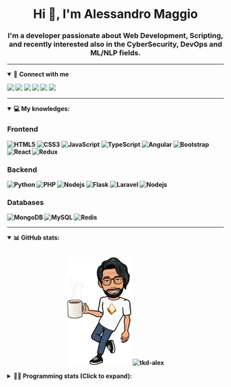 <h1 align="center">Hi 👋, I'm Alessandro Maggio</h1>
<h3 align="center">I'm a developer passionate about Web Development, Scripting, and recently interested also in the CyberSecurity, DevOps and ML/NLP fields.</h3>

____

<details open>
<summary>🤝 <b>Connect with me<b></summary>

<p align = "center">

[<img src="https://img.shields.io/badge/twitter-1DA1F2.svg?&style=for-the-badge&logo=twitter&logoColor=white" />](https://twitter.com/TkdAxel)
[<img src ="https://img.shields.io/badge/portfolio-web-%23.svg?&style=for-the-badge&logo=&logoColor=white%22">](https://alessandromaggio.it/)
[<img src ="https://img.shields.io/badge/Telegram-1ca0f1.svg?&style=for-the-badge&logo=Telegram&logoColor=white%22&link=https://t.me/TkdAlex">](https://t.me/TkdAlex/)
[<img src="https://img.shields.io/badge/gmail-c14438.svg?&style=for-the-badge&logo=Gmail&logoColor=white&link=mailto:alex.tkd.alex@gmail.com"/>](mailto:alex.tkd.alex@gmail.com)
[<img src="https://img.shields.io/badge/linkedin-0077B5.svg?&style=for-the-badge&logo=linkedin&logoColor=white" />](https://www.linkedin.com/in/aalessandromaggio/)
[<img src = "https://img.shields.io/badge/instagram-E4405F.svg?&style=for-the-badge&logo=instagram&logoColor=white">](https://www.instagram.com/tkd_alex/)
<!--- [![Visits Badge](https://badges.pufler.dev/visits/tkd-alex/tkd-alex?style=for-the-badge&color=blue)](https://github.com/tkd-alex/tkd-alex) -->

</p>

</details>

---

<details open>
<summary>💻 <b>My knowledges</b>: </summary>

### Frontend
![HTML5](https://img.shields.io/badge/-HTML5-E34F26.svg?style=for-the-badge&logo=html5&logoColor=ffffff)
![CSS3](https://img.shields.io/badge/-CSS3-1572B6.svg?style=for-the-badge&logo=css3)
![JavaScript](https://img.shields.io/badge/-JavaScript-282C34?style=for-the-badge&logo=javascript)
![TypeScript](https://img.shields.io/badge/-TypeScript-007ACC?style=for-the-badge&logo=typescript)
![Angular](https://img.shields.io/badge/-Angular-DD0031?style=for-the-badge&logo=angular)
![Bootstrap](https://img.shields.io/badge/-Bootstrap-563D7C.svg?style=for-the-badge&logo=bootstrap)
![React](https://img.shields.io/badge/-React-282C34.svg?style=for-the-badge&logo=react&logoColor=ffffff)
![Redux](https://img.shields.io/badge/-Redux-764ABC.svg?style=for-the-badge&logo=redux)

### Backend
![Python](https://img.shields.io/badge/-Python-3776AB.svg?style=for-the-badge&logo=Python&logoColor=ffffff)
![PHP](https://img.shields.io/badge/-PHP-777BB4.svg?style=for-the-badge&logo=PHP&logoColor=ffffff)
![Nodejs](https://img.shields.io/badge/-Bash-4EAA25.svg?style=for-the-badge&logo=gnu-bash&logoColor=ffffff)
![Flask](https://img.shields.io/badge/-Flask-282C34.svg?style=for-the-badge&logo=flask)
![Laravel](https://img.shields.io/badge/-Laravel-FF2D20.svg?style=for-the-badge&logo=laravel&logoColor=ffffff)
![Nodejs](https://img.shields.io/badge/-Nodejs-339933.svg?style=for-the-badge&logo=Node.js&logoColor=ffffff)

### Databases
![MongoDB](https://img.shields.io/badge/-MongoDB-47A248?style=for-the-badge&logo=mongodb&logoColor=ffffff)
![MySQL](https://img.shields.io/badge/-MySQL-4479A1?style=for-the-badge&logo=mysql&logoColor=ffffff)
![Redis](https://img.shields.io/badge/-Redis-DC382D?style=for-the-badge&logo=Redis&logoColor=ffffff)

</details>

---

<details open>
 <summary>📊 <b>GitHub stats</b>: </summary>

<br>

<p align = "center">
    <img src="https://raw.githubusercontent.com/Tkd-Alex/tkd-alex/master/images/321517cd-ff68-41a7-b0d1-e765680568a7-8b6448d9-c944-4146-b633-adbdd25cb471-v1.png" height="250" />
    <img src="https://github-readme-stats.vercel.app/api?username=tkd-alex&show_icons=true&count_private=true&hide_border=true&line_height=25" alt="tkd-alex">
</p>

</design>

<details>
 <summary>👨‍💻 <b>Programming stats (Click to expand)</b>: </summary>
 
<!--START_SECTION:waka-->
**I'm an Early 🐤** 

```text
🌞 Morning    231 commits    ████░░░░░░░░░░░░░░░░░░░░░   19.28% 
🌆 Daytime    497 commits    ██████████░░░░░░░░░░░░░░░   41.49% 
🌃 Evening    423 commits    ████████░░░░░░░░░░░░░░░░░   35.31% 
🌙 Night      47 commits     █░░░░░░░░░░░░░░░░░░░░░░░░   3.92%

```
📅 **I'm Most Productive on Wednesday** 

```text
Monday       171 commits    ███░░░░░░░░░░░░░░░░░░░░░░   14.27% 
Tuesday      194 commits    ████░░░░░░░░░░░░░░░░░░░░░   16.19% 
Wednesday    236 commits    █████░░░░░░░░░░░░░░░░░░░░   19.7% 
Thursday     186 commits    ████░░░░░░░░░░░░░░░░░░░░░   15.53% 
Friday       183 commits    ███░░░░░░░░░░░░░░░░░░░░░░   15.28% 
Saturday     110 commits    ██░░░░░░░░░░░░░░░░░░░░░░░   9.18% 
Sunday       118 commits    ██░░░░░░░░░░░░░░░░░░░░░░░   9.85%

```


📊 **This Week I Spent My Time On** 

```text
⌚︎ Time Zone: Europe/Rome

💬 Programming Languages: 
Kotlin                   20 hrs 2 mins       ███████████░░░░░░░░░░░░░░   46.7% 
Python                   11 hrs 6 mins       ██████░░░░░░░░░░░░░░░░░░░   25.87% 
JavaScript               3 hrs 5 mins        █░░░░░░░░░░░░░░░░░░░░░░░░   7.19% 
Go                       2 hrs 12 mins       █░░░░░░░░░░░░░░░░░░░░░░░░   5.13% 
Other                    2 hrs 5 mins        █░░░░░░░░░░░░░░░░░░░░░░░░   4.87%

🔥 Editors: 
Android Studio           21 hrs 30 mins      ████████████░░░░░░░░░░░░░   50.11% 
VS Code                  19 hrs 44 mins      ███████████░░░░░░░░░░░░░░   46.0% 
Sublime Text             1 hr 40 mins        █░░░░░░░░░░░░░░░░░░░░░░░░   3.89%

🐱‍💻 Projects: 
YouTellMe                21 hrs 30 mins      ████████████░░░░░░░░░░░░░   50.11% 
COPenaghenAIO            14 hrs 21 mins      ████████░░░░░░░░░░░░░░░░░   33.45% 
PandaScripts-Chrome-Exten2 hrs 42 mins       █░░░░░░░░░░░░░░░░░░░░░░░░   6.32% 
myStore                  2 hrs 16 mins       █░░░░░░░░░░░░░░░░░░░░░░░░   5.3% 
Unknown Project          1 hr 26 mins        ░░░░░░░░░░░░░░░░░░░░░░░░░   3.34%

💻 Operating System: 
Linux                    42 hrs 54 mins      █████████████████████████   100.0%

```

**I Mostly Code in Python** 

```text
Python                   33 repos            ██████████░░░░░░░░░░░░░░░   42.31% 
JavaScript               13 repos            ████░░░░░░░░░░░░░░░░░░░░░   16.67% 
PHP                      5 repos             █░░░░░░░░░░░░░░░░░░░░░░░░   6.41% 
HTML                     5 repos             █░░░░░░░░░░░░░░░░░░░░░░░░   6.41% 
CSS                      5 repos             █░░░░░░░░░░░░░░░░░░░░░░░░   6.41%

```



 Last Updated on 03/05/2022 06:07:29 UTC
<!--END_SECTION:waka-->

</details>
